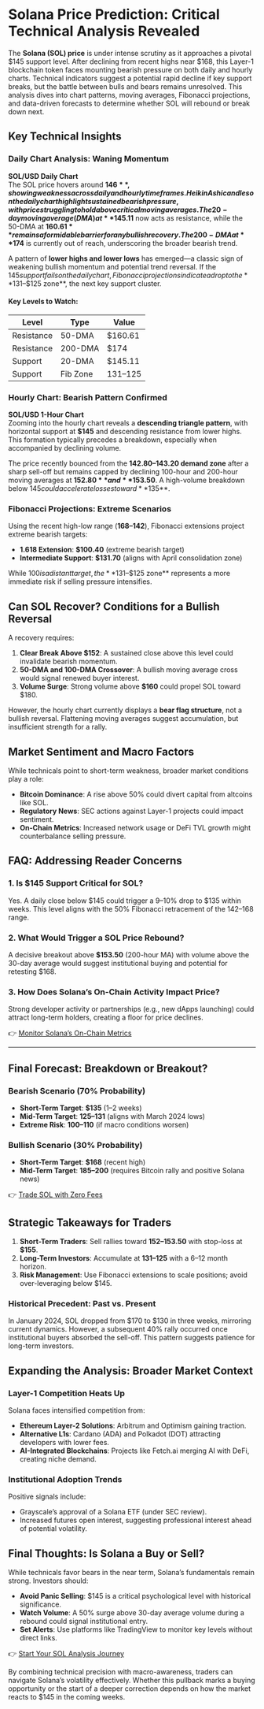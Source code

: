 # Solana Price Prediction: Critical Technical Analysis Revealed  

The **Solana (SOL) price** is under intense scrutiny as it approaches a pivotal $145 support level. After declining from recent highs near $168, this Layer-1 blockchain token faces mounting bearish pressure on both daily and hourly charts. Technical indicators suggest a potential rapid decline if key support breaks, but the battle between bulls and bears remains unresolved. This analysis dives into chart patterns, moving averages, Fibonacci projections, and data-driven forecasts to determine whether SOL will rebound or break down next.  

## Key Technical Insights  

### Daily Chart Analysis: Waning Momentum  
**SOL/USD Daily Chart**  
The SOL price hovers around **$146**, showing weakness across daily and hourly timeframes. Heikin Ashi candles on the daily chart highlight sustained bearish pressure, with price struggling to hold above critical moving averages. The 20-day moving average (DMA) at **$145.11** now acts as resistance, while the 50-DMA at **$160.61** remains a formidable barrier for any bullish recovery. The 200-DMA at **$174** is currently out of reach, underscoring the broader bearish trend.  

A pattern of **lower highs and lower lows** has emerged—a classic sign of weakening bullish momentum and potential trend reversal. If the $145 support fails on the daily chart, Fibonacci projections indicate a drop to the **$131–$125 zone**, the next key support cluster.  

#### Key Levels to Watch:  
| Level       | Type       | Value       |  
|-------------|------------|-------------|  
| Resistance  | 50-DMA     | $160.61     |  
| Resistance  | 200-DMA    | $174        |  
| Support     | 20-DMA     | $145.11     |  
| Support     | Fib Zone   | $131–$125   |  

### Hourly Chart: Bearish Pattern Confirmed  
**SOL/USD 1-Hour Chart**  
Zooming into the hourly chart reveals a **descending triangle pattern**, with horizontal support at **$145** and descending resistance from lower highs. This formation typically precedes a breakdown, especially when accompanied by declining volume.  

The price recently bounced from the **$142.80–$143.20 demand zone** after a sharp sell-off but remains capped by declining 100-hour and 200-hour moving averages at **$152.80** and **$153.50**. A high-volume breakdown below $145 could accelerate losses toward **$135**.  

### Fibonacci Projections: Extreme Scenarios  
Using the recent high-low range (**$168–$142**), Fibonacci extensions project extreme bearish targets:  
- **1.618 Extension**: **$100.40** (extreme bearish target)  
- **Intermediate Support**: **$131.70** (aligns with April consolidation zone)  

While $100 is a distant target, the **$131–$125 zone** represents a more immediate risk if selling pressure intensifies.  

## Can SOL Recover? Conditions for a Bullish Reversal  
A recovery requires:  
1. **Clear Break Above $152**: A sustained close above this level could invalidate bearish momentum.  
2. **50-DMA and 100-DMA Crossover**: A bullish moving average cross would signal renewed buyer interest.  
3. **Volume Surge**: Strong volume above **$160** could propel SOL toward $180.  

However, the hourly chart currently displays a **bear flag structure**, not a bullish reversal. Flattening moving averages suggest accumulation, but insufficient strength for a rally.  

## Market Sentiment and Macro Factors  
While technicals point to short-term weakness, broader market conditions play a role:  
- **Bitcoin Dominance**: A rise above 50% could divert capital from altcoins like SOL.  
- **Regulatory News**: SEC actions against Layer-1 projects could impact sentiment.  
- **On-Chain Metrics**: Increased network usage or DeFi TVL growth might counterbalance selling pressure.  

## FAQ: Addressing Reader Concerns  

### 1. **Is $145 Support Critical for SOL?**  
Yes. A daily close below $145 could trigger a 9–10% drop to $135 within weeks. This level aligns with the 50% Fibonacci retracement of the $142–$168 range.  

### 2. **What Would Trigger a SOL Price Rebound?**  
A decisive breakout above **$153.50** (200-hour MA) with volume above the 30-day average would suggest institutional buying and potential for retesting $168.  

### 3. **How Does Solana’s On-Chain Activity Impact Price?**  
Strong developer activity or partnerships (e.g., new dApps launching) could attract long-term holders, creating a floor for price declines.  

👉 [Monitor Solana’s On-Chain Metrics](https://bit.ly/okx-bonus)  

---

## Final Forecast: Breakdown or Breakout?  

### Bearish Scenario (70% Probability)  
- **Short-Term Target**: **$135** (1–2 weeks)  
- **Mid-Term Target**: **$125–$131** (aligns with March 2024 lows)  
- **Extreme Risk**: **$100–$110** (if macro conditions worsen)  

### Bullish Scenario (30% Probability)  
- **Short-Term Target**: **$168** (recent high)  
- **Mid-Term Target**: **$185–$200** (requires Bitcoin rally and positive Solana news)  

👉 [Trade SOL with Zero Fees](https://bit.ly/okx-bonus)  

## Strategic Takeaways for Traders  
1. **Short-Term Traders**: Sell rallies toward **$152–$153.50** with stop-loss at **$155**.  
2. **Long-Term Investors**: Accumulate at **$131–$125** with a 6–12 month horizon.  
3. **Risk Management**: Use Fibonacci extensions to scale positions; avoid over-leveraging below $145.  

### Historical Precedent: Past vs. Present  
In January 2024, SOL dropped from $170 to $130 in three weeks, mirroring current dynamics. However, a subsequent 40% rally occurred once institutional buyers absorbed the sell-off. This pattern suggests patience for long-term investors.  

## Expanding the Analysis: Broader Market Context  

### Layer-1 Competition Heats Up  
Solana faces intensified competition from:  
- **Ethereum Layer-2 Solutions**: Arbitrum and Optimism gaining traction.  
- **Alternative L1s**: Cardano (ADA) and Polkadot (DOT) attracting developers with lower fees.  
- **AI-Integrated Blockchains**: Projects like Fetch.ai merging AI with DeFi, creating niche demand.  

### Institutional Adoption Trends  
Positive signals include:  
- Grayscale’s approval of a Solana ETF (under SEC review).  
- Increased futures open interest, suggesting professional interest ahead of potential volatility.  

## Final Thoughts: Is Solana a Buy or Sell?  
While technicals favor bears in the near term, Solana’s fundamentals remain strong. Investors should:  
- **Avoid Panic Selling**: $145 is a critical psychological level with historical significance.  
- **Watch Volume**: A 50% surge above 30-day average volume during a rebound could signal institutional entry.  
- **Set Alerts**: Use platforms like TradingView to monitor key levels without direct links.  

👉 [Start Your SOL Analysis Journey](https://bit.ly/okx-bonus)  

By combining technical precision with macro-awareness, traders can navigate Solana’s volatility effectively. Whether this pullback marks a buying opportunity or the start of a deeper correction depends on how the market reacts to $145 in the coming weeks.